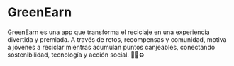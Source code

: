 # GreenEarn
GreenEarn es una app que transforma el reciclaje en una experiencia divertida y premiada. A través de retos, recompensas y comunidad, motiva a jóvenes a reciclar mientras acumulan puntos canjeables, conectando sostenibilidad, tecnología y acción social. 🌱📱♻️
